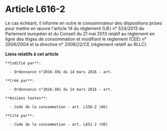 # Article L616-2

Le cas échéant, il informe en outre le consommateur des dispositions prises pour mettre en œuvre l'article 14 du règlement
(UE) n° 524/2013 du Parlement européen et du Conseil du 21 mai 2013 relatif au règlement en ligne des litiges de consommation
et modifiant le règlement (CEE) n° 2006/2004 et la directive n° 2009/22/CE (règlement relatif au RLLC).

**Liens relatifs à cet article**

	**Codifié par**:

	  - Ordonnance n°2016-301 du 14 mars 2016 - art.

	**Créé par**:

	  - Ordonnance n°2016-301 du 14 mars 2016 - art.

	**Anciens textes**:

	  - Code de la consommation - art. L156-2 (Ab)

	**Cité par**:

	  - Code de la consommation - art. L651-2 (VD)
